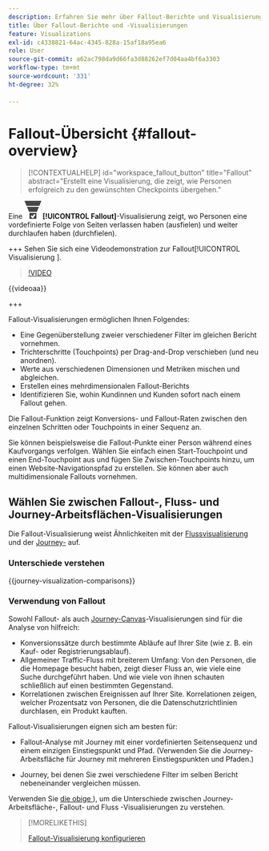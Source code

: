 ```yaml
---
description: Erfahren Sie mehr über Fallout-Berichte und Visualisierungen.
title: Über Fallout-Berichte und -Visualisierungen
feature: Visualizations
exl-id: c4338821-64ac-4345-828a-15af18a95ea6
role: User
source-git-commit: a62ac798da9d66fa3d88262ef7d04aa4bf6a3303
workflow-type: tm+mt
source-wordcount: '331'
ht-degree: 32%

---
```


# Fallout-Übersicht {#fallout-overview}

<!-- markdownlint-disable MD034 -->

>[!CONTEXTUALHELP]
>id="workspace_fallout_button"
>title="Fallout"
>abstract="Erstellt eine Visualisierung, die zeigt, wie Personen erfolgreich zu den gewünschten Checkpoints übergehen."

<!-- markdownlint-enable MD034 -->


Eine ![ConversionFunnel](/help/assets/icons/ConversionFunnel.svg)**[!UICONTROL Fallout]**-Visualisierung zeigt, wo Personen eine vordefinierte Folge von Seiten verlassen haben (ausfielen) und weiter durchlaufen haben (durchfielen).

+++ Sehen Sie sich eine Videodemonstration zur Fallout[!UICONTROL Visualisierung ].

>[!VIDEO](https://video.tv.adobe.com/v/345883/?quality=12)

{{videoaa}}

+++

Fallout-Visualisierungen ermöglichen Ihnen Folgendes:

* Eine Gegenüberstellung zweier verschiedener Filter im gleichen Bericht vornehmen.
* Trichterschritte (Touchpoints) per Drag-and-Drop verschieben (und neu anordnen).
* Werte aus verschiedenen Dimensionen und Metriken mischen und abgleichen.
* Erstellen eines mehrdimensionalen Fallout-Berichts
* Identifizieren Sie, wohin Kundinnen und Kunden sofort nach einem Fallout gehen.

Die Fallout-Funktion zeigt Konversions- und Fallout-Raten zwischen den einzelnen Schritten oder Touchpoints in einer Sequenz an.

Sie können beispielsweise die Fallout-Punkte einer Person während eines Kaufvorgangs verfolgen. Wählen Sie einfach einen Start-Touchpoint und einen End-Touchpoint aus und fügen Sie Zwischen-Touchpoints hinzu, um einen Website-Navigationspfad zu erstellen. Sie können aber auch multidimensionale Fallouts vornehmen.

## Wählen Sie zwischen Fallout-, Fluss- und Journey-Arbeitsflächen-Visualisierungen

Die Fallout-Visualisierung weist Ähnlichkeiten mit der [Flussvisualisierung](/help/analysis-workspace/visualizations/c-flow/flow.md) und der [Journey-](/help/analysis-workspace/visualizations/journey-canvas/journey-canvas.md) auf.

### Unterschiede verstehen

<!-- Information in this snippet is shared between Journey canvas, Fallout, and Flow visualization docs -->

{{journey-visualization-comparisons}}

### Verwendung von Fallout

Sowohl Fallout- als auch [Journey-Canvas](/help/analysis-workspace/visualizations/journey-canvas/journey-canvas.md)-Visualisierungen sind für die Analyse von hilfreich:

* Konversionssätze durch bestimmte Abläufe auf Ihrer Site (wie z. B. ein Kauf- oder Registrierungsablauf).
* Allgemeiner Traffic-Fluss mit breiterem Umfang: Von den Personen, die die Homepage besucht haben, zeigt dieser Fluss an, wie viele eine Suche durchgeführt haben. Und wie viele von ihnen schauten schließlich auf einen bestimmten Gegenstand.
* Korrelationen zwischen Ereignissen auf Ihrer Site. Korrelationen zeigen, welcher Prozentsatz von Personen, die die Datenschutzrichtlinien durchlasen, ein Produkt kauften.

Fallout-Visualisierungen eignen sich am besten für:

* Fallout-Analyse mit Journey mit einer vordefinierten Seitensequenz und einem einzigen Einstiegspunkt und Pfad. (Verwenden Sie die Journey-Arbeitsfläche für Journey mit mehreren Einstiegspunkten und Pfaden.)

* Journey, bei denen Sie zwei verschiedene Filter im selben Bericht nebeneinander vergleichen müssen.

Verwenden Sie [die obige ](#understand-the-differences)), um die Unterschiede zwischen Journey-Arbeitsfläche-, Fallout- und Fluss -Visualisierungen zu verstehen.

>[!MORELIKETHIS]
>
>[Fallout-Visualisierung konfigurieren](configuring-fallout.md)



